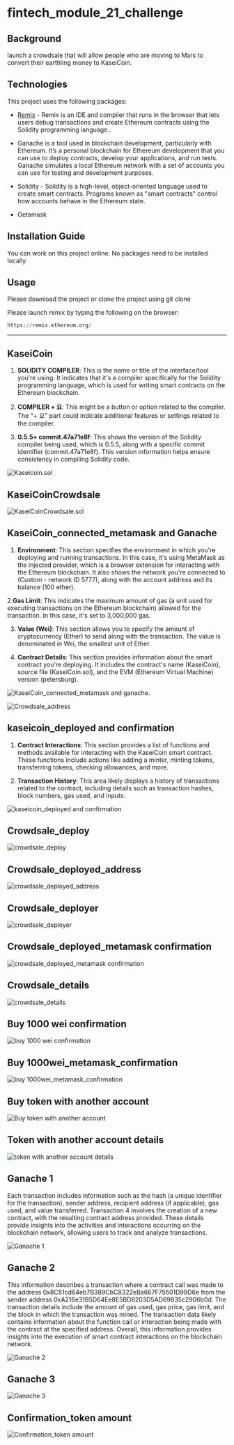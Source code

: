 # fintech_module_21_challenge

## Background

 launch a crowdsale that will allow people who are moving to Mars to convert their earthling money to KaseiCoin.

## Technologies

This project uses the following packages:

* [Remix](https://remix.ethereum.org/) - Remix is an IDE and compiler that runs in the browser that lets users debug transactions and create Ethereum contracts using the Solidity programming language..

* Ganache is a tool used in blockchain development, particularly with Ethereum. It’s a personal blockchain for Ethereum development that you can use to deploy contracts, develop your applications, and run tests. Ganache simulates a local Ethereum network with a set of accounts you can use for testing and development purposes.

* Solidity - Solidity is a high-level, object-oriented language used to create smart contracts. Programs known as "smart contracts" control how accounts behave in the Ethereum state.

* Getamask



## Installation Guide

You can work on this project online. No packages need to be installed locally.


## Usage

Please download the project or clone the project using git clone

Please launch remix by typing the following on the browser:

```python
https://remix.ethereum.org/
```

---

## KaseiCoin

1. **SOLIDITY COMPILER**: This is the name or title of the interface/tool you're using. It indicates that it's a compiler specifically for the Solidity programming language, which is used for writing smart contracts on the Ethereum blockchain. 

2. **COMPILER + 요**: This might be a button or option related to the compiler. The "+ 요" part could indicate additional features or settings related to the compiler.

3. **0.5.5+ commit.47a71e8f**: This shows the version of the Solidity compiler being used, which is 0.5.5, along with a specific commit identifier (commit.47a71e8f). This version information helps ensure consistency in compiling Solidity code.

![Kaseicoin.sol](https://github.com/Akosah304/fintech_module_21_challenge/blob/main/Starter_Code/Evaluation%20evidence/Kaseicoin.sol.png)

## KaseiCoinCrowdsale

![KaseiCoinCrowdsale.sol](https://github.com/Akosah304/fintech_module_21_challenge/blob/main/Starter_Code/Evaluation%20evidence/KaseiCoinCrowdsale.sol.png)

## KaseiCoin_connected_metamask and Ganache

1. **Environment**: This section specifies the environment in which you're deploying and running transactions. In this case, it's using MetaMask as the injected provider, which is a browser extension for interacting with the Ethereum blockchain. It also shows the network you're connected to (Custom - network ID 5777), along with the account address and its balance (100 ether). 

2.**Gas Limit**: This indicates the maximum amount of gas (a unit used for executing transactions on the Ethereum blockchain) allowed for the transaction. In this case, it's set to 3,000,000 gas. 

3. **Value (Wei)**: This section allows you to specify the amount of cryptocurrency (Ether) to send along with the transaction. The value is denominated in Wei, the smallest unit of Ether. 

4. **Contract Details**: This section provides information about the smart contract you're deploying. It includes the contract's name (KaseiCoin), source file (KaseiCoin.sol), and the EVM (Ethereum Virtual Machine) version (petersburg).

![KaseiCoin_connected_metamask and ganache.](https://github.com/Akosah304/fintech_module_21_challenge/blob/main/Starter_Code/Evaluation%20evidence/KaseiCoin_connected_metamask%20and%20ganache.png)


![Crowdsale_address](https://github.com/Akosah304/fintech_module_21_challenge/blob/main/Starter_Code/Evaluation%20evidence/crowdsale_address.png)

## kaseicoin_deployed and confirmation

 1. **Contract Interactions**: This section provides a list of functions and methods available for interacting with the KaseiCoin smart contract. These functions include actions like adding a minter, minting tokens, transferring tokens, checking allowances, and more. 
 
 2. **Transaction History**: This area likely displays a history of transactions related to the contract, including details such as transaction hashes, block numbers, gas used, and inputs.

![kaseicoin_deployed and confirmation](https://github.com/Akosah304/fintech_module_21_challenge/blob/main/Starter_Code/Evaluation%20evidence/kaseicoin_deployed%20and%20confirmation.png)

## Crowdsale_deploy

![crowdsale_deploy](https://github.com/Akosah304/fintech_module_21_challenge/blob/main/Starter_Code/Evaluation%20evidence/crowdsale_deploye.png)

## Crowdsale_deployed_address

![crowdsale_deployed_address](https://github.com/Akosah304/fintech_module_21_challenge/blob/main/Starter_Code/Evaluation%20evidence/crowdsale_deployed_address.png)

## Crowdsale_deployer

![crowdsale_deployer](https://github.com/Akosah304/fintech_module_21_challenge/blob/main/Starter_Code/Evaluation%20evidence/crowdsale_deployer.png)

## Crowdsale_deployed_metamask confirmation

![crowdsale_deployed_metamask confirmation](https://github.com/Akosah304/fintech_module_21_challenge/blob/main/Starter_Code/Evaluation%20evidence/crowdsale_deployed_metamask%20confirmation.png)


## Crowdsale_details
![crowdsale_details](https://github.com/Akosah304/fintech_module_21_challenge/blob/main/Starter_Code/Evaluation%20evidence/crowdsale.png)

## Buy 1000 wei confirmation

![buy 1000 wei confirmation](https://github.com/Akosah304/fintech_module_21_challenge/blob/main/Starter_Code/Evaluation%20evidence/buy%201000%20wei%20confirmation.png)

## Buy 1000wei_metamask_confirmation

![buy 1000wei_metamask_confirmation](https://github.com/Akosah304/fintech_module_21_challenge/blob/main/Starter_Code/Evaluation%20evidence/buy%201000wei_metamask_confirmation.png)

## Buy token with another account

![Buy token with another account](https://github.com/Akosah304/fintech_module_21_challenge/blob/main/Starter_Code/Evaluation%20evidence/buy%20token%20with%20another%20account.png)

## Token with another account details

![token with another account details](https://github.com/Akosah304/fintech_module_21_challenge/blob/main/Starter_Code/Evaluation%20evidence/Screenshot%20(99).png)

## Ganache 1
 Each transaction includes information such as the hash (a unique identifier for the transaction), sender address, recipient address (if applicable), gas used, and value transferred. Transaction 4 involves the creation of a new contract, with the resulting contract address provided. These details provide insights into the activities and interactions occurring on the blockchain network, allowing users to track and analyze transactions.

![Ganache 1](https://github.com/Akosah304/fintech_module_21_challenge/blob/main/Starter_Code/Evaluation%20evidence/Ganache%201.png)


## Ganache 2
This information describes a transaction where a contract call was made to the address 0x8C51cd64eb7B389CbC8322eBa667F75501D99D6e from the sender address 0xA216e31B5D64Ee8E5BD8203D5AD69835c2906b0d. The transaction details include the amount of gas used, gas price, gas limit, and the block in which the transaction was mined. The transaction data likely contains information about the function call or interaction being made with the contract at the specified address. Overall, this information provides insights into the execution of smart contract interactions on the blockchain network.

![Ganache 2](https://github.com/Akosah304/fintech_module_21_challenge/blob/main/Starter_Code/Evaluation%20evidence/Ganache%202.png)


## Ganache 3

![Ganache 3](https://github.com/Akosah304/fintech_module_21_challenge/blob/main/Starter_Code/Evaluation%20evidence/Ganache%203.png)

## Confirmation_token amount

![Confirmation_token amount](https://github.com/Akosah304/fintech_module_21_challenge/blob/main/Starter_Code/Evaluation%20evidence/Confirmation_token%20amount.png)